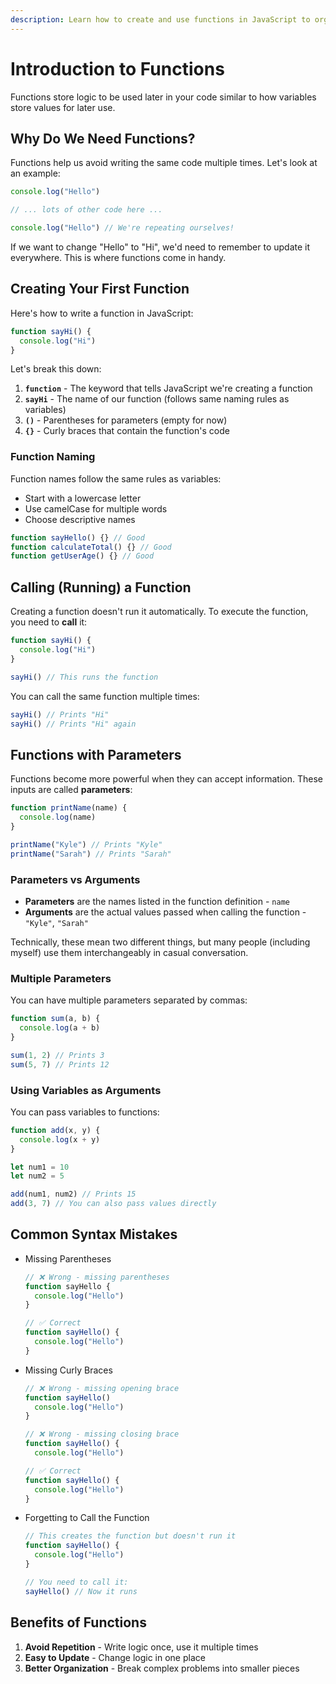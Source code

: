 ```yaml
---
description: Learn how to create and use functions in JavaScript to organize your code and avoid repetition.
---
```


# Introduction to Functions

Functions store logic to be used later in your code similar to how variables store values for later use.

## Why Do We Need Functions?

Functions help us avoid writing the same code multiple times. Let's look at an example:

```javascript
console.log("Hello")

// ... lots of other code here ...

console.log("Hello") // We're repeating ourselves!
```

If we want to change "Hello" to "Hi", we'd need to remember to update it everywhere. This is where functions come in handy.

## Creating Your First Function

Here's how to write a function in JavaScript:

```javascript
function sayHi() {
  console.log("Hi")
}
```

Let's break this down:

1. **`function`** - The keyword that tells JavaScript we're creating a function
2. **`sayHi`** - The name of our function (follows same naming rules as variables)
3. **`()`** - Parentheses for parameters (empty for now)
4. **`{}`** - Curly braces that contain the function's code

### Function Naming

Function names follow the same rules as variables:

- Start with a lowercase letter
- Use camelCase for multiple words
- Choose descriptive names

```javascript
function sayHello() {} // Good
function calculateTotal() {} // Good
function getUserAge() {} // Good
```

## Calling (Running) a Function

Creating a function doesn't run it automatically. To execute the function, you need to **call** it:

```javascript
function sayHi() {
  console.log("Hi")
}

sayHi() // This runs the function
```

You can call the same function multiple times:

```javascript
sayHi() // Prints "Hi"
sayHi() // Prints "Hi" again
```

## Functions with Parameters

Functions become more powerful when they can accept information. These inputs are called **parameters**:

```javascript
function printName(name) {
  console.log(name)
}

printName("Kyle") // Prints "Kyle"
printName("Sarah") // Prints "Sarah"
```

### Parameters vs Arguments

- **Parameters** are the names listed in the function definition - `name`
- **Arguments** are the actual values passed when calling the function - `"Kyle"`, `"Sarah"`

Technically, these mean two different things, but many people (including myself) use them interchangeably in casual conversation.

### Multiple Parameters

You can have multiple parameters separated by commas:

```javascript
function sum(a, b) {
  console.log(a + b)
}

sum(1, 2) // Prints 3
sum(5, 7) // Prints 12
```

### Using Variables as Arguments

You can pass variables to functions:

```javascript
function add(x, y) {
  console.log(x + y)
}

let num1 = 10
let num2 = 5

add(num1, num2) // Prints 15
add(3, 7) // You can also pass values directly
```

## Common Syntax Mistakes

- Missing Parentheses

  ```javascript
  // ❌ Wrong - missing parentheses
  function sayHello {
    console.log("Hello")
  }

  // ✅ Correct
  function sayHello() {
    console.log("Hello")
  }
  ```

- Missing Curly Braces

  ```javascript
  // ❌ Wrong - missing opening brace
  function sayHello()
    console.log("Hello")
  }

  // ❌ Wrong - missing closing brace
  function sayHello() {
    console.log("Hello")

  // ✅ Correct
  function sayHello() {
    console.log("Hello")
  }
  ```

- Forgetting to Call the Function

  ```javascript
  // This creates the function but doesn't run it
  function sayHello() {
    console.log("Hello")
  }

  // You need to call it:
  sayHello() // Now it runs
  ```

## Benefits of Functions

1. **Avoid Repetition** - Write logic once, use it multiple times
2. **Easy to Update** - Change logic in one place
3. **Better Organization** - Break complex problems into smaller pieces
